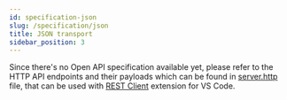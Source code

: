 ```yaml
---
id: specification-json
slug: /specification/json
title: JSON transport
sidebar_position: 3
---
```


Since there's no Open API specification available yet, please refer to the HTTP API endpoints and their payloads which can be found in [server.http](https://github.com/iggy-rs/iggy/blob/master/server/server.http) file, that can be used with [REST Client](https://marketplace.visualstudio.com/items?itemName=humao.rest-client) extension for VS Code.
